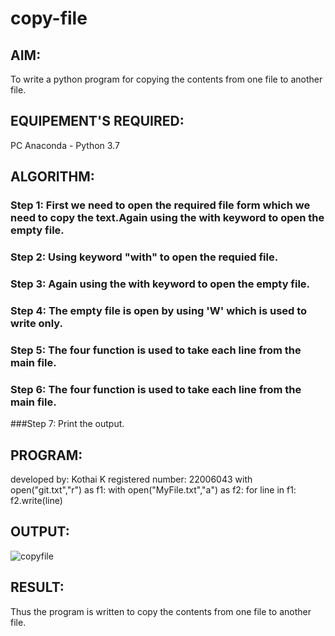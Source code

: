 # copy-file
## AIM:
To write a python program for copying the contents from one file to another file.
## EQUIPEMENT'S REQUIRED: 
PC
Anaconda - Python 3.7
## ALGORITHM: 
### Step 1: First we need to open the required file form which we need to copy the text.Again using the with keyword to open the empty file.

### Step 2: Using keyword "with" to open the requied file.
 
### Step 3: Again using the with keyword to open the empty file.

### Step 4: The empty file is open by using 'W' which is used to write only.

### Step 5: The four function is used to take each line from the main file. 

### Step 6: The four function is used to take each line from the main file.

###Step 7: Print the output.

## PROGRAM:
developed by: Kothai K
registered number: 22006043
with open("git.txt","r") as f1:
    with open("MyFile.txt","a") as f2:
        for line in f1:
            f2.write(line)
## OUTPUT:
![copyfile](https://user-images.githubusercontent.com/121215739/214854248-678470fb-0dd3-48d1-856b-91d299f567c0.png)


## RESULT:
Thus the program is written to copy the contents from one file to another file.
